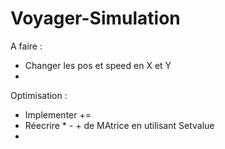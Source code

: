 # Voyager-Simulation

A faire : 
 - Changer les pos et speed en X et Y
 - 
 
Optimisation : 
 - Implementer +=
 - Réecrire * - + de MAtrice en utilisant Setvalue
 - 
